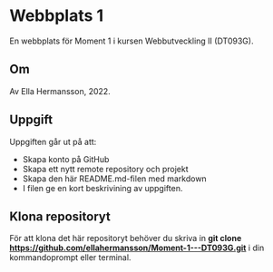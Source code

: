 # Webbplats 1
En webbplats för Moment 1 i kursen Webbutveckling II (DT093G).

## Om
Av Ella Hermansson, 2022.

## Uppgift
Uppgiften går ut på att:
* Skapa konto på GitHub
* Skapa ett nytt remote repository och projekt
* Skapa den här README.md-filen med markdown
* I filen ge en kort beskrivining av uppgiften.

## Klona repositoryt
För att klona det här repositoryt behöver du skriva in **git clone https://github.com/ellahermansson/Moment-1---DT093G.git** i din kommandoprompt eller terminal. 